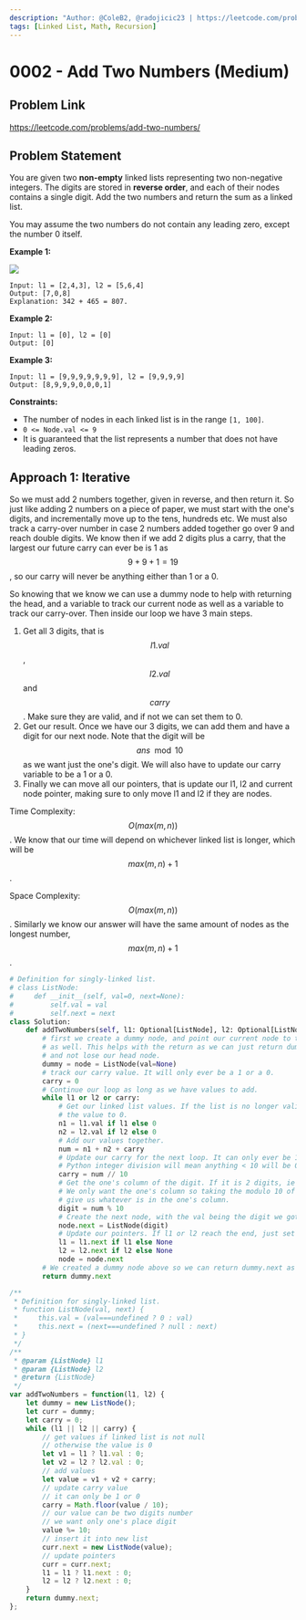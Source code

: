 ```yaml
---
description: "Author: @ColeB2, @radojicic23 | https://leetcode.com/problems/add-two-numbers/"
tags: [Linked List, Math, Recursion]
---
```


# 0002 - Add Two Numbers (Medium)

## Problem Link

https://leetcode.com/problems/add-two-numbers/

## Problem Statement

You are given two **non-empty** linked lists representing two non-negative integers. The digits are stored in **reverse order**, and each of their nodes contains a single digit. Add the two numbers and return the sum as a linked list.

You may assume the two numbers do not contain any leading zero, except the number 0 itself.

**Example 1:**

![](https://assets.leetcode.com/uploads/2020/10/02/addtwonumber1.jpg)

```
Input: l1 = [2,4,3], l2 = [5,6,4]
Output: [7,0,8]
Explanation: 342 + 465 = 807.
```

**Example 2:**

```
Input: l1 = [0], l2 = [0]
Output: [0]
```

**Example 3:**

```
Input: l1 = [9,9,9,9,9,9,9], l2 = [9,9,9,9]
Output: [8,9,9,9,0,0,0,1]
```

**Constraints:**

- The number of nodes in each linked list is in the range `[1, 100]`.
- `0 <= Node.val <= 9`
- It is guaranteed that the list represents a number that does not have leading zeros.

## Approach 1: Iterative

So we must add 2 numbers together, given in reverse, and then return it. So just like adding 2 numbers on a piece of paper, we must start with the one's digits, and incrementally move up to the tens, hundreds etc. We must also track a carry-over number in case 2 numbers added together go over 9 and reach double digits. We know then if we add 2 digits plus a carry, that the largest our future carry can ever be is 1 as $$9 + 9 + 1 = 19$$, so our carry will never be anything either than 1 or a 0.

So knowing that we know we can use a dummy node to help with returning the head, and a variable to track our current node as well as a variable to track our carry-over. Then inside our loop we have 3 main steps.

1. Get all 3 digits, that is $$l1.val$$, $$l2.val$$ and $$carry$$. Make sure they are valid, and if not we can set them to 0.
2. Get our result. Once we have our 3 digits, we can add them and have a digit for our next node. Note that the digit will be $$ans \mod  10$$ as we want just the one's digit. We will also have to update our carry variable to be a 1 or a 0.
3. Finally we can move all our pointers, that is update our l1, l2 and current node pointer, making sure to only move l1 and l2 if they are nodes.

Time Complexity: $$O(max(m,n))$$. We know that our time will depend on whichever linked list is longer, which will be $$max(m,n) + 1$$.

Space Complexity: $$O(max(m,n))$$. Similarly we know our answer will have the same amount of nodes as the longest number, $$max(m,n) + 1$$.

<Tabs>
<TabItem value="python" label="Python">
<SolutionAuthor name="@ColeB2"/>

```py
# Definition for singly-linked list.
# class ListNode:
#     def __init__(self, val=0, next=None):
#         self.val = val
#         self.next = next
class Solution:
    def addTwoNumbers(self, l1: Optional[ListNode], l2: Optional[ListNode]) -> Optional[ListNode]:
        # first we create a dummy node, and point our current node to the dummy
        # as well. This helps with the return as we can just return dummy.next
        # and not lose our head node.
        dummy = node = ListNode(val=None)
        # track our carry value. It will only ever be a 1 or a 0.
        carry = 0
        # Continue our loop as long as we have values to add.
        while l1 or l2 or carry:
            # Get our linked list values. If the list is no longer valid default
            # the value to 0.
            n1 = l1.val if l1 else 0
            n2 = l2.val if l2 else 0
            # Add our values together.
            num = n1 + n2 + carry
            # Update our carry for the next loop. It can only ever be 1 or 0.
            # Python integer division will mean anything < 10 will be 0 and >= 1.
            carry = num // 10
            # Get the one's column of the digit. If it is 2 digits, ie 10,11,12 etc.
            # We only want the one's column so taking the modulo 10 of the num, will
            # give us whatever is in the one's column.
            digit = num % 10
            # Create the next node, with the val being the digit we got above.
            node.next = ListNode(digit)
            # Update our pointers. If l1 or l2 reach the end, just set them to None.
            l1 = l1.next if l1 else None
            l2 = l2.next if l2 else None
            node = node.next
        # We created a dummy node above so we can return dummy.next as our answer.
        return dummy.next
```

</TabItem>

<TabItem value="js" label="JavaScript">
<SolutionAuthor name="@radojicic23"/>

```js
/**
 * Definition for singly-linked list.
 * function ListNode(val, next) {
 *     this.val = (val===undefined ? 0 : val)
 *     this.next = (next===undefined ? null : next)
 * }
 */
/**
 * @param {ListNode} l1
 * @param {ListNode} l2
 * @return {ListNode}
 */
var addTwoNumbers = function(l1, l2) {
    let dummy = new ListNode();
    let curr = dummy;
    let carry = 0;
    while (l1 || l2 || carry) {
        // get values if linked list is not null
        // otherwise the value is 0
        let v1 = l1 ? l1.val : 0;
        let v2 = l2 ? l2.val : 0;
        // add values 
        let value = v1 + v2 + carry;
        // update carry value
        // it can only be 1 or 0
        carry = Math.floor(value / 10);
        // our value can be two digits number
        // we want only one's place digit 
        value %= 10;
        // insert it into new list 
        curr.next = new ListNode(value);
        // update pointers 
        curr = curr.next;
        l1 = l1 ? l1.next : 0;
        l2 = l2 ? l2.next : 0;
    }
    return dummy.next;
};
```

</TabItem>
</Tabs>
